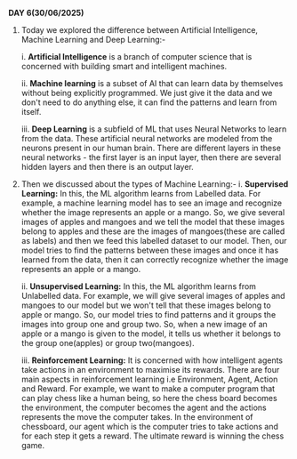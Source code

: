 **DAY 6(30/06/2025)**

1) Today we explored the difference between Artificial Intelligence, Machine Learning and Deep Learning:-
   
   i. **Artificial Intelligence** is a branch of computer science that is concerned with building smart and intelligent machines.
   
   ii. **Machine learning** is a subset of AI that can learn data by themselves without being explicitly programmed. We just give it the data and we don't need to do anything else, it can find the patterns and learn from itself.
   
   iii. **Deep Learning** is a subfield of ML that uses Neural Networks to learn from the data. These artificial neural networks are modeled from the neurons present in our human brain. There are different layers in these neural networks - the first layer is an input layer, then there are several hidden layers and then there is an output layer.

 2) Then we discussed about the types of Machine Learning:-
    i. **Supervised Learning:** In this, the ML algorithm learns from Labelled data. For example, a machine learning model has to see an image and recognize whether the image represents an apple or a mango. So, we give several images of apples and mangoes and we tell the model that these images belong to apples and these are the images of mangoes(these are called as labels) and then we feed this labelled dataset to our model. Then, our model tries to find the patterns between these images and once it has learned from the data, then it can correctly recognize whether the image represents an apple or a mango.
    
    ii. **Unsupervised Learning:** In this, the ML algorithm learns from Unlabelled data. For example, we will give several images of apples and mangoes to our model but we won't tell that these images belong to apple or mango. So, our model tries to find patterns and it groups the images into group one and group two. So, when a new image of an apple or a mango is given to the model, it tells us whether it belongs to the group one(apples) or group two(mangoes).
    
    iii. **Reinforcement Learning:** It is concerned with how intelligent agents take actions in an environment to maximise its rewards. There are four main aspects in reinforcement learning i.e Environment, Agent, Action and Reward. For example, we want to make a computer program that can play chess like a human being, so here the chess board becomes the environment, the computer becomes the agent and the actions represents the move the computer takes. In the environment of chessboard, our agent which is the computer tries to take actions and for each step it gets a reward. The ultimate reward is winning the chess game.
